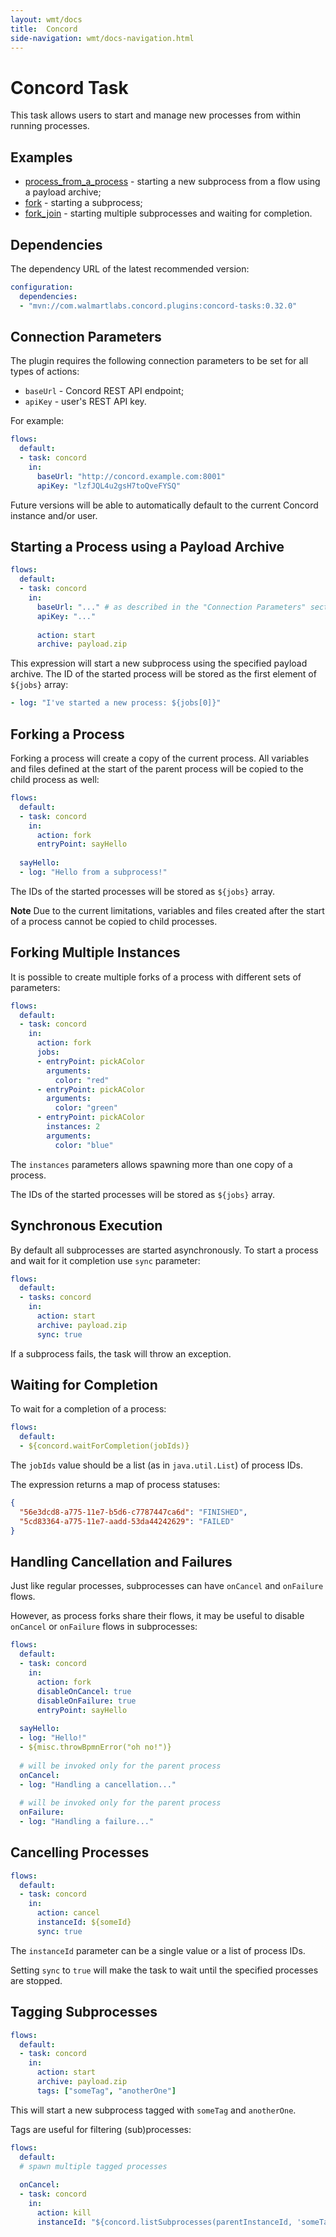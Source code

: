 ```yaml
---
layout: wmt/docs
title:  Concord
side-navigation: wmt/docs-navigation.html
---
```


# Concord Task

This task allows users to start and manage new processes from within
running processes.

## Examples

- [process_from_a_process](https://gecgithub01.walmart.com/devtools/concord/tree/master/examples/process_from_a_process) - starting a new subprocess from a flow using a payload archive;
- [fork](https://gecgithub01.walmart.com/devtools/concord/tree/master/examples/fork) - starting a subprocess;
- [fork_join](https://gecgithub01.walmart.com/devtools/concord/tree/master/examples/fork_join) - starting multiple subprocesses and waiting for completion.

## Dependencies

The dependency URL of the latest recommended version:

```yaml
configuration:
  dependencies:
  - "mvn://com.walmartlabs.concord.plugins:concord-tasks:0.32.0"
```

## Connection Parameters

The plugin requires the following connection parameters to be set for
all types of actions:

- `baseUrl` - Concord REST API endpoint;
- `apiKey` - user's REST API key.

For example:
```yaml
flows:
  default:
  - task: concord
    in:
      baseUrl: "http://concord.example.com:8001"
      apiKey: "lzfJQL4u2gsH7toQveFYSQ"
```

Future versions will be able to automatically default to the current
Concord instance and/or user.

## Starting a Process using a Payload Archive

```yaml
flows:
  default:
  - task: concord
    in:
      baseUrl: "..." # as described in the "Connection Parameters" section
      apiKey: "..."
      
      action: start
      archive: payload.zip
```

This expression will start a new subprocess using the specified
payload archive. The ID of the started process will be stored as
the first element of `${jobs}` array:

```yaml
- log: "I've started a new process: ${jobs[0]}"
```

## Forking a Process

Forking a process will create a copy of the current process. All
variables and files defined at the start of the parent process will
be copied to the child process as well:

```yaml
flows:
  default:
  - task: concord
    in:
      action: fork
      entryPoint: sayHello
        
  sayHello:
  - log: "Hello from a subprocess!"
```

The IDs of the started processes will be stored as `${jobs}` array.

**Note** Due to the current limitations, variables and files created
after the start of a process cannot be copied to child processes.

## Forking Multiple Instances

It is possible to create multiple forks of a process with different
sets of parameters:

```yaml
flows:
  default:
  - task: concord
    in:
      action: fork
      jobs:
      - entryPoint: pickAColor
        arguments:
          color: "red"
      - entryPoint: pickAColor
        arguments:
          color: "green"
      - entryPoint: pickAColor
        instances: 2
        arguments:
          color: "blue"
```

The `instances` parameters allows spawning more than one copy of a
process.

The IDs of the started processes will be stored as `${jobs}` array.

## Synchronous Execution

By default all subprocesses are started asynchronously. To start a
process and wait for it completion use `sync` parameter:

```yaml
flows:
  default:
  - tasks: concord
    in:
      action: start
      archive: payload.zip
      sync: true
```

If a subprocess fails, the task will throw an exception.

## Waiting for Completion

To wait for a completion of a process:
```yaml
flows:
  default:
  - ${concord.waitForCompletion(jobIds)}
```

The `jobIds` value should be a list (as in `java.util.List`) of
process IDs.

The expression returns a map of process statuses:
```json
{
  "56e3dcd8-a775-11e7-b5d6-c7787447ca6d": "FINISHED",
  "5cd83364-a775-11e7-aadd-53da44242629": "FAILED"
}
```

## Handling Cancellation and Failures

Just like regular processes, subprocesses can have `onCancel` and
`onFailure` flows.

However, as process forks share their flows, it may be useful to
disable `onCancel` or `onFailure` flows in subprocesses:

```yaml
flows:
  default:
  - task: concord
    in:
      action: fork
      disableOnCancel: true
      disableOnFailure: true
      entryPoint: sayHello
      
  sayHello:
  - log: "Hello!"
  - ${misc.throwBpmnError("oh no!")}
  
  # will be invoked only for the parent process
  onCancel:
  - log: "Handling a cancellation..."
  
  # will be invoked only for the parent process
  onFailure:
  - log: "Handling a failure..."
```

## Cancelling Processes

```yaml
flows:
  default:
  - task: concord
    in:
      action: cancel
      instanceId: ${someId}
      sync: true
```

The `instanceId` parameter can be a single value or a list of process
IDs.

Setting `sync` to `true` will make the task to wait until the
specified processes are stopped.

## Tagging Subprocesses

```yaml
flows:
  default:
  - task: concord
    in:
      action: start
      archive: payload.zip
      tags: ["someTag", "anotherOne"]
```

This will start a new subprocess tagged with `someTag` and `anotherOne`.

Tags are useful for filtering (sub)processes:
```yaml
flows:
  default:
  # spawn multiple tagged processes
  
  onCancel:
  - task: concord
    in:
      action: kill
      instanceId: "${concord.listSubprocesses(parentInstanceId, 'someTag')}"
```